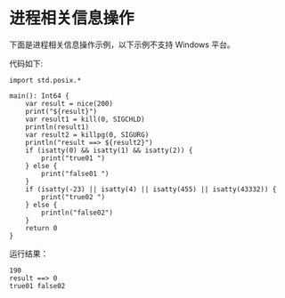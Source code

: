 # 进程相关信息操作

下面是进程相关信息操作示例，以下示例不支持 Windows 平台。

代码如下:

<!-- run -->

```cangjie
import std.posix.*

main(): Int64 {
    var result = nice(200)
    print("${result}")
    var result1 = kill(0, SIGCHLD)
    println(result1)
    var result2 = killpg(0, SIGURG)
    println("result ==> ${result2}")
    if (isatty(0) && isatty(1) && isatty(2)) {
        print("true01 ")
    } else {
        print("false01 ")
    }
    if (isatty(-23) || isatty(4) || isatty(455) || isatty(43332)) {
        print("true02 ")
    } else {
        println("false02")
    }
    return 0
}
```

运行结果：

```text
190
result ==> 0
true01 false02
```
